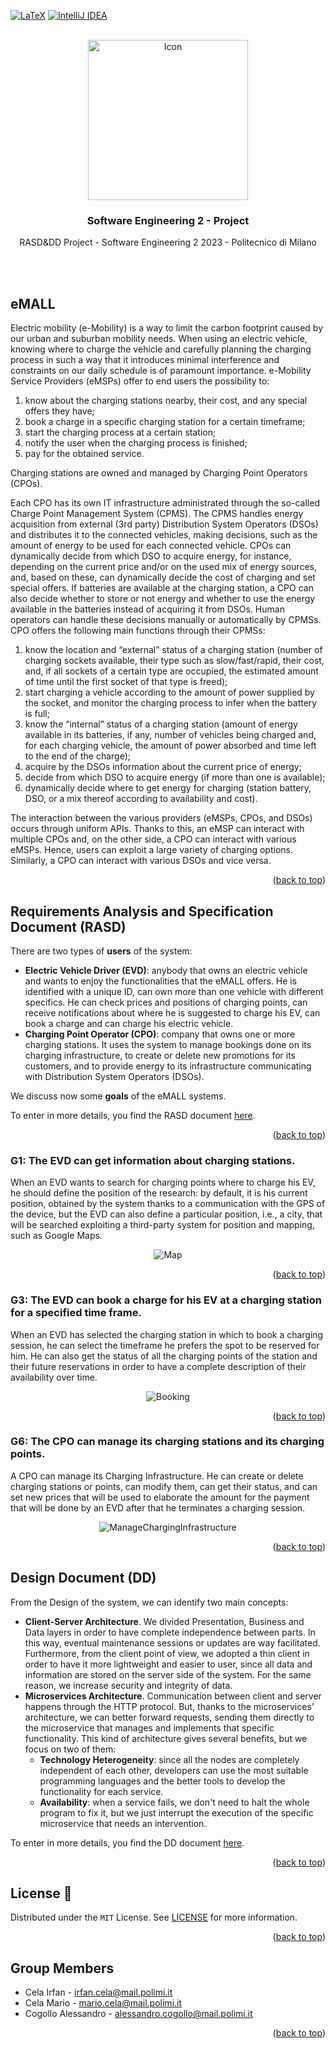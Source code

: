<a name="readme-top"></a>

[![LaTeX](https://img.shields.io/badge/latex-%23008080.svg?style=for-the-badge&logo=latex&logoColor=white)](https://www.latex-project.org)
[![IntelliJ IDEA](https://img.shields.io/badge/IntelliJIDEA-000000.svg?style=for-the-badge&logo=intellij-idea&logoColor=white)](https://www.jetbrains.com/idea/)

<!-- PROJECT LOGO -->
<br />
<div align="center">
  <a href="https://github.com/IrfEazy/CelaCelaCogollo">
    <img src="Images/EVIcon.png" alt="Icon" width="256">
  </a>

<h3 align="center">Software Engineering 2 - Project</h3>

  <p align="center">
    RASD&amp;DD Project - Software Engineering 2 2023 - Politecnico di Milano
    <br />
    <br />
  </p>
  <br />
</div>

<!-- ABOUT THE PROJECT -->
## eMALL

Electric mobility (e-Mobility) is a way to limit the carbon footprint caused by our urban and suburban mobility needs. 
When using an electric vehicle, knowing where to charge the vehicle and carefully planning the charging process in such
a way that it introduces minimal interference and constraints on our daily schedule is of paramount importance. 
e-Mobility Service Providers (eMSPs) offer to end users the possibility to:

1. know about the charging stations nearby, their cost, and any special offers they have;
2. book a charge in a specific charging station for a certain timeframe;
3. start the charging process at a certain station;
4. notify the user when the charging process is finished;
5. pay for the obtained service.

Charging stations are owned and managed by Charging Point Operators (CPOs).

Each CPO has its own IT infrastructure administrated through the so-called Charge Point Management System (CPMS). 
The CPMS handles energy acquisition from external (3rd party) Distribution System Operators (DSOs) and distributes 
it to the connected vehicles, making decisions, such as the amount of energy to be used for each connected vehicle. 
CPOs can dynamically decide from which DSO to acquire energy, for instance, depending on the current price 
and/or on the used mix of energy sources, and, based on these, can dynamically decide the cost of charging 
and set special offers. If batteries are available at the charging station, a CPO can also decide whether 
to store or not energy and whether to use the energy available in the batteries instead of acquiring it from DSOs. 
Human operators can handle these decisions manually or automatically by CPMSs. 
CPO offers the following main functions through their CPMSs:

1. know the location and “external” status of a charging station (number of charging sockets
   available, their type such as slow/fast/rapid, their cost, and, if all sockets of a certain type are
   occupied, the estimated amount of time until the first socket of that type is freed);
2. start charging a vehicle according to the amount of power supplied by the socket, and monitor
   the charging process to infer when the battery is full;
3. know the “internal” status of a charging station (amount of energy available in its batteries, if
   any, number of vehicles being charged and, for each charging vehicle, the amount of power absorbed and time left to the end of the charge);
4. acquire by the DSOs information about the current price of energy;
5. decide from which DSO to acquire energy (if more than one is available);
6. dynamically decide where to get energy for charging (station battery, DSO, or a mix thereof
   according to availability and cost).

The interaction between the various providers (eMSPs, CPOs, and DSOs) occurs through uniform APIs. 
Thanks to this, an eMSP can interact with multiple CPOs and, on the other side, a CPO can interact with various eMSPs. 
Hence, users can exploit a large variety of charging options. Similarly, a CPO can interact with various DSOs and vice versa.

<p align="right">(<a href="#readme-top">back to top</a>)</p>

## Requirements Analysis and Specification Document (RASD)

There are two types of **users** of the system:

* **Electric Vehicle Driver (EVD)**: anybody that owns an electric vehicle and wants to enjoy the functionalities that the eMALL
offers. He is identified with a unique ID, can own more than one vehicle with different specifics. 
He can check prices and positions of charging points, can receive notifications about where he is suggested to charge his
EV, can book a charge and can charge his electric vehicle.
* **Charging Point Operator (CPO)**: company that owns one or more charging stations. It uses the system to manage bookings
done on its charging infrastructure, to create or delete new promotions for its customers, and to provide energy to its infrastructure
communicating with Distribution System Operators (DSOs).

We discuss now some **goals** of the eMALL systems.

To enter in more details, you find the RASD document [here](DeliveryFolder/RASD2.pdf).

<p align="right">(<a href="#readme-top">back to top</a>)</p>

### G1: The EVD can get information about charging stations.

When an EVD wants to search for charging points where to charge his EV, he should define the position of the research:
by default, it is his current position, obtained by the system thanks to a communication with the GPS of the device, 
but the EVD can also define a particular position, i.e., a city, that will be searched exploiting a third-party system
for position and mapping, such as Google Maps.

<p align="center">
  <img src="Images/mock2.png" alt="Map"/>
</p>

<p align="right">(<a href="#readme-top">back to top</a>)</p>

### G3: The EVD can book a charge for his EV at a charging station for a specified time frame.

When an EVD has selected the charging station in which to book a charging session, he can select the timeframe he prefers
the spot to be reserved for him. He can also get the status of all the charging points of the station and their future
reservations in order to have a complete description of their availability over time.

<p align="center">
  <img src="Images/mock3.png" alt="Booking"/>
</p>

<p align="right">(<a href="#readme-top">back to top</a>)</p>

### G6: The CPO can manage its charging stations and its charging points.

A CPO can manage its Charging Infrastructure. He can create or delete charging stations or points, can modify them,
can get their status, and can set new prices that will be used to elaborate the amount for the payment that will be
done by an EVD after that he terminates a charging session.

<p align="center">
  <img src="Images/mock7.png" alt="ManageChargingInfrastructure"/>
</p>

<p align="right">(<a href="#readme-top">back to top</a>)</p>

## Design Document (DD)

From the Design of the system, we can identify two main concepts:

* **Client-Server Architecture**. We divided Presentation, Business and Data layers in order to have complete independence
between parts. In this way, eventual maintenance sessions or updates are way facilitated. Furthermore, from the
client point of view, we adopted a thin client in order to have it more lightweight and easier to user, since all
data and information are stored on the server side of the system. For the same reason, we increase security and integrity
of data.
* **Microservices Architecture**. Communication between client and server happens through the HTTP protocol. But, thanks to 
the microservices' architecture, we can better forward requests, sending them directly to the microservice
that manages and implements that specific functionality.
This kind of architecture gives several benefits, but we focus on two of them:
  * **Technology Heterogeneity**: since all the nodes are completely independent of each other, developers can use the most
  suitable programming languages and the better tools to develop the functionality for each service.
  * **Availability**: when a service fails, we don't need to halt the whole program to fix it, but we just interrupt the
  execution of the specific microservice that needs an intervention.

To enter in more details, you find the DD document [here](DeliveryFolder/DD1.pdf).

<p align="right">(<a href="#readme-top">back to top</a>)</p>

<!-- LICENSE -->
## License 📄

Distributed under the `MIT` License. See [LICENSE](LICENSE) for more information.

<p align="right">(<a href="#readme-top">back to top</a>)</p>

<!-- CONTACT -->
## Group Members

* Cela Irfan - irfan.cela@mail.polimi.it
* Cela Mario - mario.cela@mail.polimi.it
* Cogollo Alessandro - alessandro.cogollo@mail.polimi.it

<p align="right">(<a href="#readme-top">back to top</a>)</p>
